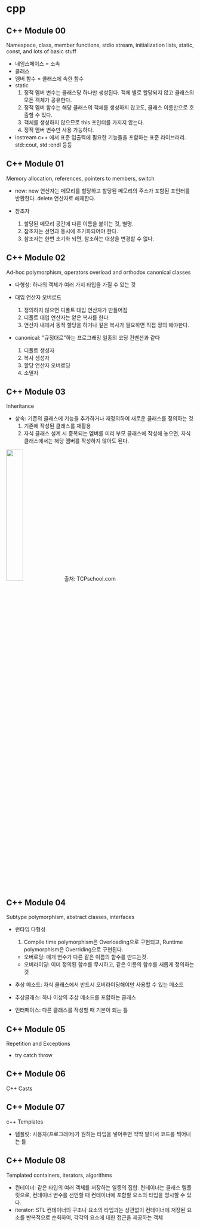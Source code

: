 # cpp


## C++ Module 00

Namespace, class, member functions, stdio stream,
initialization lists, static, const, and lots of basic stuff

* 네임스페이스 = 소속
* 클래스
* 멤버 함수 = 클래스에 속한 함수
* static
  1. 정적 멤버 변수는 클래스당 하나만 생성된다. 객체 별로 할당되지 않고 클래스의 모든 객체가 공유한다.
  2. 정적 멤버 함수는 해당 클래스의 객체를 생성하지 않고도, 클래스 이름만으로 호출할 수 있다.
  3. 객체를 생성하지 않으므로 this 포인터를 가지지 않는다.
  4. 정적 맴버 변수만 사용 가능하다.
* iostream
  c++ 에서 표준 입출력에 필요한 기능들을 포함하는 표준 라이브러리. std::cout, std::endl 등등


## C++ Module 01

Memory allocation, references, pointers to members,
switch

* new: new 연산자는 메모리를 할당하고 할당된 메모리의 주소가 포함된 포인터를 반환한다. delete 연산자로 해제한다.

* 참조자
  1. 할당된 메모리 공간에 다른 이름을 붙이는 것, 별명.
  2. 참조자는 선언과 동시에 초기화되어야 한다.
  3. 참조자는 한번 초기화 되면, 참조하는 대상을 변경할 수 없다.


## C++ Module 02
Ad-hoc polymorphism, operators overload and
orthodox canonical classes

* 다형성: 하나의 객체가 여러 가지 타입을 가질 수 있는 것
* 대입 연산자 오버로드
  1. 정의하지 않으면 디폴트 대입 연산자가 만들어짐
  2. 디폴트 대입 연산자는 얕은 복사를 한다.
  3. 연산자 내에서 동적 할당을 하거나 깊은 복사가 필요하면 직접 정의 해야한다.

* canonical: "규정대로"하는 프로그래밍 일종의 코딩 컨벤션과 같다
  1. 디폴트 생성자
  2. 복사 생성자
  3. 할당 연산자 오버로딩
  4. 소멸자


## C++ Module 03
Inheritance
* 상속: 기존의 클래스에 기능을 추가하거나 재정의하여 새로운 클래스를 정의하는 것
  1. 기존에 작성된 클래스를 재활용
  2. 자식 클래스 설계 시 중복되는 멤버를 미리 부모 클래스에 작성해 놓으면, 자식 클래스에서는 해당 멤버를 작성하지 않아도 된다.
<img src="http://tcpschool.com/lectures/img_java_inheritance_diagram.png" width=30%>
출처: TCPschool.com

## C++ Module 04
Subtype polymorphism, abstract classes, interfaces

* 런타임 다형성
  1. Compile time polymorphism은 Overloading으로 구현되고, Runtime polymorphism은 Overriding으로 구현된다.
    * 오버로딩: 매개 변수가 다른 같은 이름의 함수를 만드는것.
    * 오버라이딩: 이미 정의된 함수를 무시하고, 같은 이름의 함수를 새롭게 정의하는 것

* 추상 메소드: 자식 클래스에서 반드시 오버라이딩해야만 사용할 수 있는 메소드
* 추상클래스: 하나 이상의 추상 메소드를 포함하는 클래스
* 인터페이스: 다른 클래스를 작성할 때 기본이 되는 틀

## C++ Module 05
Repetition and Exceptions

* try catch throw

## C++ Module 06
C++ Casts


## C++ Module 07
c++ Templates

* 템플릿: 사용자(프로그래머)가 원하는 타입을 넣어주면 딱딱 알아서 코드를 찍어내는 틀

## C++ Module 08
Templated containers, iterators, algorithms

* 컨테이너: 같은 타입의 여러 객체를 저장하는 일종의 집합. 컨테이너는 클래스 템플릿으로, 컨테이너 변수를 선언할 때 컨테이너에 포함할 요소의 타입을 명시할 수 있다.
* iterator: STL 컨테이너의 구조나 요소의 타입과는 상관없이 컨테이너에 저장된 요소를 반복적으로 순회하여, 각각의 요소에 대한 접근을 제공하는 객체
